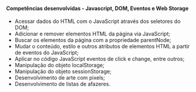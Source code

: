 #### **Competências desenvolvidas - Javascript, DOM, Eventos e Web Storage**

- Acessar dados do HTML com o JavaScript através dos seletores do DOM;
- Adicionar e remover elementos HTML da página via JavaScript;
- Buscar os elementos da página com a propriedade parentNode;
- Mudar o conteúdo, estilo e outros atributos de elementos HTML a partir de eventos do JavaScript;
- Aplicar no código JavaScript eventos de click e change, entre outros;
- Manipulação do objeto localStorage;
- Manipulação do objeto sessionStorage;
- Desenvolvimento de arte com pixels;
- Desenvolvimento de listas de afazeres.

